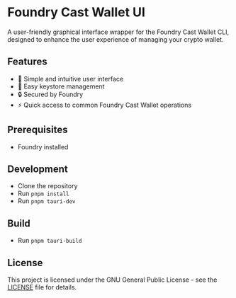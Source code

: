 # Foundry Cast Wallet UI

A user-friendly graphical interface wrapper for the Foundry Cast Wallet CLI, designed to enhance the user experience of managing your crypto wallet.

## Features

- 🎯 Simple and intuitive user interface
- 🔑 Easy keystore management
- 🔒 Secured by Foundry
- ⚡ Quick access to common Foundry Cast Wallet operations

## Prerequisites

- Foundry installed

## Development

- Clone the repository
- Run `pnpm install`
- Run `pnpm tauri-dev`

## Build

- Run `pnpm tauri-build`

## License

This project is licensed under the GNU General Public License - see the [LICENSE](LICENSE) file for details.
